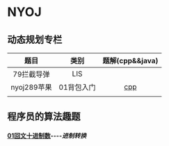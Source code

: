 # NYOJ
## 动态规划专栏
|题目|类别|题解(cpp&&java)|
|:----:|:----:|:----:|
|79拦截导弹|LIS||
|nyoj289苹果|01背包入门|[cpp](https://blog.csdn.net/m0_38024592/article/details/80084851)|
||||






## 程序员的算法趣题

#### [**01回文十进制数**](https://blog.csdn.net/m0_38024592/article/details/80067054)----*进制转换*

